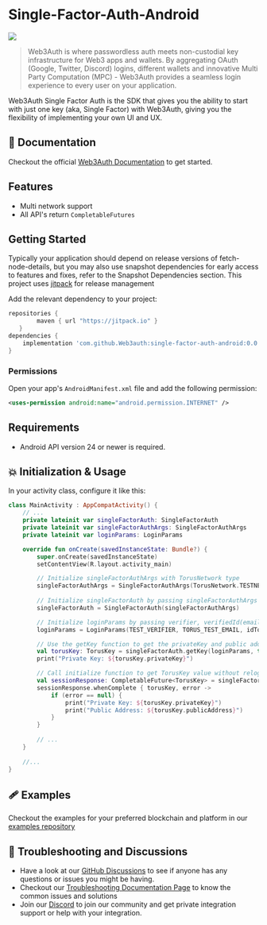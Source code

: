 # Single-Factor-Auth-Android

[![](https://jitpack.io/v/com.github.web3auth/single-factor-auth-android.svg)](https://jitpack.io/#com.github.web3auth/single-factor-auth-android)

> Web3Auth is where passwordless auth meets non-custodial key infrastructure for Web3 apps and wallets. By aggregating OAuth (Google, Twitter, Discord) logins, different wallets and innovative Multi Party Computation (MPC) - Web3Auth provides a seamless login experience to every user on your application.

Web3Auth Single Factor Auth is the SDK that gives you the ability to start with just one key (aka, Single Factor) with Web3Auth, giving you the flexibility of implementing your own UI and UX.

## 📖 Documentation

Checkout the official [Web3Auth Documentation](https://web3auth.io/docs/sdk/web/core/) to get started.


## Features
- Multi network support
- All API's return `CompletableFutures`


## Getting Started

Typically your application should depend on release versions of fetch-node-details, but you may also use snapshot dependencies for early access to features and fixes, refer to the Snapshot Dependencies section.
This project uses [jitpack](https://jitpack.io/docs/) for release management

Add the relevant dependency to your project:

```groovy
repositories {
        maven { url "https://jitpack.io" }
   }
dependencies {
    implementation 'com.github.Web3auth:single-factor-auth-android:0.0.4'
}
```

### Permissions

Open your app's `AndroidManifest.xml` file and add the following permission:

```xml
<uses-permission android:name="android.permission.INTERNET" />
```

## Requirements
- Android API version 24 or newer is required.

## 💥 Initialization & Usage

In your activity class, configure it like this:

```kotlin
class MainActivity : AppCompatActivity() {
    // ...
    private lateinit var singleFactorAuth: SingleFactorAuth
    private lateinit var singleFactorAuthArgs: SingleFactorAuthArgs
    private lateinit var loginParams: LoginParams

    override fun onCreate(savedInstanceState: Bundle?) {
        super.onCreate(savedInstanceState)
        setContentView(R.layout.activity_main)

        // Initialize singleFactorAuthArgs with TorusNetwork type 
        singleFactorAuthArgs = SingleFactorAuthArgs(TorusNetwork.TESTNET)
        
        // Initialize singleFactorAuth by passing singleFactorAuthArgs params
        singleFactorAuth = SingleFactorAuth(singleFactorAuthArgs)

        // Initialize loginParams by passing verifier, verifiedId(email) and idToken
        loginParams = LoginParams(TEST_VERIFIER, TORUS_TEST_EMAIL, idToken)

        // Use the getKey function to get the privateKey and public address for the user
        val torusKey: TorusKey = singleFactorAuth.getKey(loginParams, this.applicationContext).get()
        print("Private Key: ${torusKey.privateKey}")

        // Call initialize function to get TorusKey value without relogging in user if a user has an active session it will return the TorusKey
        val sessionResponse: CompletableFuture<TorusKey> = singleFactorAuth.initialize(this.applicationContext)
        sessionResponse.whenComplete { torusKey, error ->
            if (error == null) {
                print("Private Key: ${torusKey.privateKey}")
                print("Public Address: ${torusKey.publicAddress}")
            }
        }
        
        // ...
    }
    
    //...
}
```

## 🩹 Examples

Checkout the examples for your preferred blockchain and platform in our [examples repository](https://github.com/Web3Auth/single-fact-auth-android/tree/master/app)


## 💬 Troubleshooting and Discussions

- Have a look at our [GitHub Discussions](https://github.com/Web3Auth/Web3Auth/discussions?discussions_q=sort%3Atop) to see if anyone has any questions or issues you might be having.
- Checkout our [Troubleshooting Documentation Page](https://web3auth.io/docs/troubleshooting) to know the common issues and solutions
- Join our [Discord](https://discord.gg/web3auth) to join our community and get private integration support or help with your integration.
